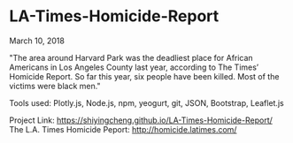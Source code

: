 # LA-Times-Homicide-Report

March 10, 2018

"The area around Harvard Park was the deadliest place for African Americans in Los Angeles County last year, according to The Times’ Homicide Report. So far this year, six people have been killed. Most of the victims were black men."

Tools used: Plotly.js, Node.js, npm, yeogurt, git, JSON, Bootstrap, Leaflet.js

Project Link: https://shiyingcheng.github.io/LA-Times-Homicide-Report/
The L.A. Times Homicide Peport: http://homicide.latimes.com/